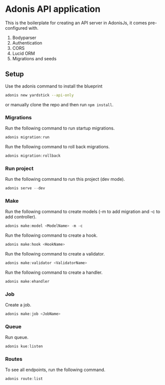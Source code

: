# Adonis API application

This is the boilerplate for creating an API server in AdonisJs, it comes pre-configured with.

1. Bodyparser
2. Authentication
3. CORS
4. Lucid ORM
5. Migrations and seeds

## Setup

Use the adonis command to install the blueprint

```bash
adonis new yardstick --api-only
```

or manually clone the repo and then run `npm install`.


### Migrations

Run the following command to run startup migrations.

```js
adonis migration:run
```

Run the following command to roll back migrations.

```js
adonis migration:rollback
```

### Run project

Run the following command to run this project (dev mode).

```js
adonis serve --dev
```

### Make

Run the following command to create models (-m to add migration and -c to add controller).

```js
adonis make:model <ModelName> -m -c
```

Run the following command to create a hook.

```js
adonis make:hook <HookName>
```

Run the following command to create a validator.

```js
adonis make:validator <ValidatorName>
```

Run the following command to create a handler.

```js
adonis make:ehandler
```

### Job

Create a job.

```js
adonis make:job <JobName>
```

### Queue

Run queue.

```js
adonis kue:listen
```

### Routes

To see all endpoints, run the following command.

```js
adonis route:list
```
